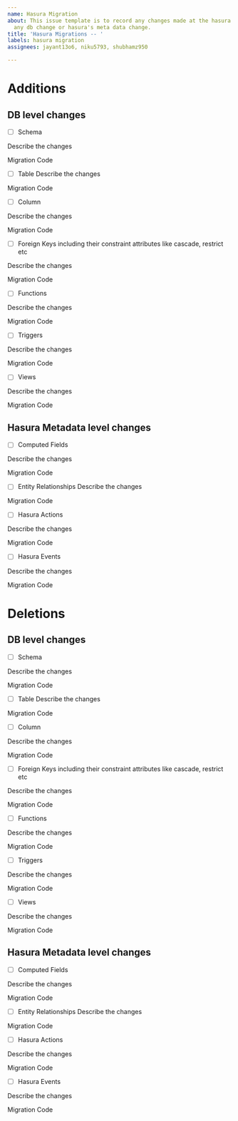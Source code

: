 ```yaml
---
name: Hasura Migration
about: This issue template is to record any changes made at the hasura level. It contains
  any db change or hasura's meta data change.
title: 'Hasura Migrations -- '
labels: hasura migration
assignees: jayant13o6, niku5793, shubhamz950

---
```


# Additions
## DB level changes

 - [ ] Schema

Describe the changes

Migration Code

 - [ ] Table
Describe the changes

Migration Code
 - [ ] Column
 
 Describe the changes

Migration Code

 - [ ] Foreign Keys including their constraint attributes like cascade, restrict etc
 
 Describe the changes

Migration Code

 - [ ] Functions
 
 Describe the changes

Migration Code

 - [ ] Triggers
 
 Describe the changes

Migration Code

 - [ ] Views
 
 Describe the changes

Migration Code

## Hasura Metadata level changes

 - [ ] Computed Fields

Describe the changes

Migration Code

 - [ ] Entity Relationships
Describe the changes

Migration Code

 - [ ] Hasura Actions
 
 Describe the changes

Migration Code

 - [ ] Hasura Events
 
 Describe the changes

Migration Code

# Deletions
## DB level changes

 - [ ] Schema

Describe the changes

Migration Code

 - [ ] Table
Describe the changes

Migration Code
 - [ ] Column
 
 Describe the changes

Migration Code

 - [ ] Foreign Keys including their constraint attributes like cascade, restrict etc
 
 Describe the changes

Migration Code

 - [ ] Functions
 
 Describe the changes

Migration Code

 - [ ] Triggers
 
 Describe the changes

Migration Code

 - [ ] Views
 
 Describe the changes

Migration Code

## Hasura Metadata level changes

 - [ ] Computed Fields

Describe the changes

Migration Code

 - [ ] Entity Relationships
Describe the changes

Migration Code

 - [ ] Hasura Actions
 
 Describe the changes

Migration Code

 - [ ] Hasura Events
 
 Describe the changes

Migration Code
